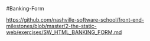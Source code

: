 #Banking-Form

https://github.com/nashville-software-school/front-end-milestones/blob/master/2-the-static-web/exercises/SW_HTML_BANKING_FORM.md
